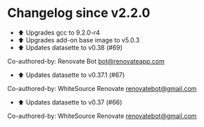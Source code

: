 # Changelog since v2.2.0
- :arrow_up: Upgrades gcc to 9.2.0-r4 
- :arrow_up: Upgrades add-on base image to v5.0.3 
- :arrow_up: Updates datasette to v0.38 (#69)

Co-authored-by: Renovate Bot <bot@renovateapp.com> 
- :arrow_up: Updates datasette to v0.37.1 (#67)

Co-authored-by: WhiteSource Renovate <renovatebot@gmail.com> 
- :arrow_up: Updates datasette to v0.37 (#66)

Co-authored-by: WhiteSource Renovate <renovatebot@gmail.com> 
